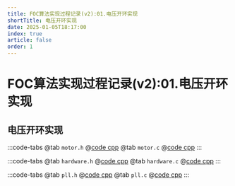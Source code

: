 ```yaml
---
title: FOC算法实现过程记录(v2):01.电压开环实现
shortTitle: 电压开环实现
date: 2025-01-05T18:17:00
index: true
article: false
order: 1
---
```


# FOC算法实现过程记录(v2):01.电压开环实现


## 电压开环实现

:::code-tabs
@tab `motor.h`
@[code cpp](./projects/01.demo/motor.h)
@tab `motor.c`
@[code cpp](./projects/01.demo/motor.c)
:::

:::code-tabs
@tab `hardware.h`
@[code cpp](./projects/01.demo/hardware.h)
@tab `hardware.c`
@[code cpp](./projects/01.demo/hardware.c)
:::

:::code-tabs
@tab `pll.h`
@[code cpp](./projects/01.demo/pll.h)
@tab `pll.c`
@[code cpp](./projects/01.demo/pll.c)
:::